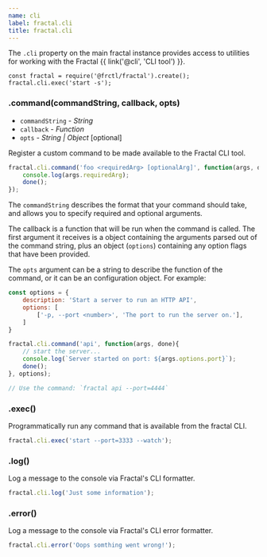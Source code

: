```yaml
---
name: cli
label: fractal.cli
title: fractal.cli
---
```


The `.cli` property on the main fractal instance provides access to utilities for working with the Fractal {{ link('@cli', 'CLI tool') }}.

```
const fractal = require('@frctl/fractal').create();
fractal.cli.exec('start -s');
```

### .command(commandString, callback, opts)

* `commandString` - *String*
* `callback` - *Function*
* `opts` - *String | Object* [optional]

Register a custom command to be made available to the Fractal CLI tool.

```js
fractal.cli.command('foo <requiredArg> [optionalArg]', function(args, done){
    console.log(args.requiredArg);
    done();
});
```

The `commandString` describes the format that your command should take, and allows you to specify required and optional arguments.

The callback is a function that will be run when the command is called. The first argument it receives is a object containing the arguments parsed out of the command string, plus an object (`options`) containing any option flags that have been provided.

The `opts` argument can be a string to describe the function of the command, or it can be an configuration object. For example:

```js
const options = {
    description: 'Start a server to run an HTTP API',
    options: [
        ['-p, --port <number>', 'The port to run the server on.'],
    ]
}

fractal.cli.command('api', function(args, done){
    // start the server...
    console.log(`Server started on port: ${args.options.port}`);
    done();
}, options);

// Use the command: `fractal api --port=4444`
```

### .exec()

Programmatically run any command that is available from the fractal CLI.

```js
fractal.cli.exec('start --port=3333 --watch');
```

### .log()

Log a message to the console via Fractal's CLI formatter.

```js
fractal.cli.log('Just some information');
```

### .error()

Log a message to the console via Fractal's CLI error formatter.

```js
fractal.cli.error('Oops somthing went wrong!');
```

<!-- ### .set(path, value)

* `path` - *String*
* `value` - *String | Object*

Set the value of a configuration setting, identified by its `path`. See the {{ link('@cli-config', 'web configuration') }} documentation for details of available options.

```js
fractal.web.set('builder.dest', 'dist/output');
```

### .get(path)

* `path` - *String*

Get the value of a configuration setting, identified by it's `path`. For a complete list of configuration values see the {{ link('@web-config', 'web configuration') }} documentation.

```js
console.log(fractal.web.get('builder.dest')); // 'dist/output'
```
 -->
